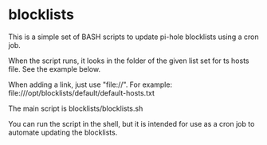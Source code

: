 # blocklists
This is a simple set of BASH scripts to update pi-hole blocklists using a cron job.

When the script runs, it looks in the folder of the given list set for ts hosts file.  See the example below.

When adding a link, just use "file://".  For example: file:///opt/blocklists/default/default-hosts.txt

The main script is blocklists/blocklists.sh

You can run the script in the shell, but it is intended for use as a cron job to automate updating the blocklists.
